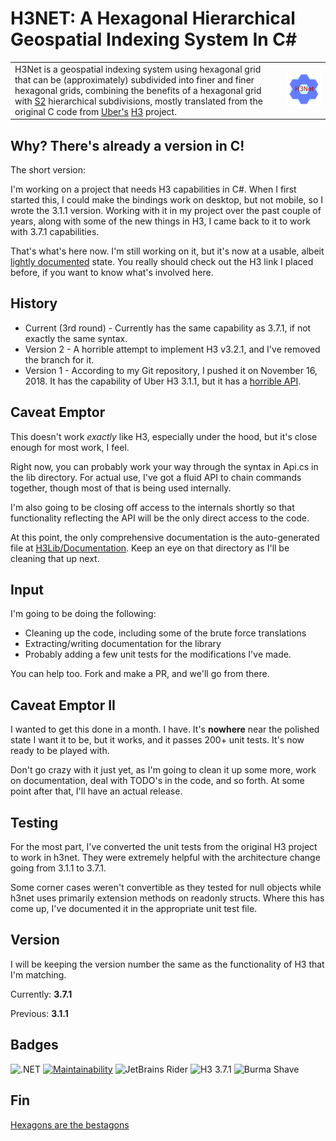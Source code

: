 # H3NET: A Hexagonal Hierarchical Geospatial Indexing System In C# #
| | |
|---|---|
| H3Net is a geospatial indexing system using hexagonal grid that can be (approximately) subdivided into finer and finer hexagonal grids, combining the benefits of a hexagonal grid with [S2](https://code.google.com/archive/p/s2-geometry-library/) hierarchical subdivisions, mostly translated from the original C code from [Uber's](https://github.com/uber) [H3](https://github.com/uber/h3) project.| ![h3net logo](./h3net.300.png)|



## Why? There's already a version in C!

The short version:

I'm working on a project that needs H3 capabilities in C#. When I first started this, I could
make the bindings work on desktop, but not mobile, so I wrote the 3.1.1 version.  Working with
it in my project over the past couple of years, along with some of the new things in H3, I
came back to it to work with 3.7.1 capabilities.

That's what's here now.  I'm still working on it, but it's now at a usable, albeit
[lightly documented](H3Lib/Documentation) state.  You really should check out the
H3 link I placed before, if you want to know what's involved here.

## History
* Current (3rd round) - Currently has the same capability as
  3.7.1, if not exactly the same syntax.
* Version 2 - A horrible attempt to implement H3 v3.2.1, and
  I've removed the branch for it.
* Version 1 - According to my Git repository, I pushed it on
  November 16, 2018.  It has the capability of Uber H3 3.1.1,
  but it has a [horrible API](OldApi.md).

## Caveat Emptor
This doesn't work *exactly* like H3, especially under the hood,
but it's close enough for most work, I feel.

Right now, you can probably work your way through the syntax in
Api.cs in the lib directory.  For actual use, I've got a fluid
API to chain commands together, though most of that is being
used internally.

I'm also going to be closing off access to the internals shortly
so that functionality reflecting the API will be the only direct
access to the code.

At this point, the only comprehensive documentation is the auto-generated
file at [H3Lib/Documentation](H3Lib/Documentation).  Keep an eye on that
directory as I'll be cleaning that up next.

## Input
I'm going to be doing the following:
  * Cleaning up the code, including some of the brute force translations
  * Extracting/writing documentation for the library
  * Probably adding a few unit tests for the modifications I've made.

You can help too.  Fork and make a PR, and we'll go from there.

## Caveat Emptor II
I wanted to get this done in a month.  I have.  It's **nowhere** near
the polished state I want it to be, but it works, and it passes 200+
unit tests.  It's now ready to be played with.

Don't go crazy with it just yet, as I'm going to clean it up some more, 
work on documentation, deal with TODO's in the code, and so forth.  At
some point after that, I'll have an actual release.

## Testing
For the most part, I've converted the unit tests from the original H3
project to work in h3net.  They were extremely helpful with the
architecture change going from 3.1.1 to 3.7.1.

Some corner cases weren't convertible as they tested for null objects
while h3net uses primarily extension methods on readonly structs.
Where this has come up, I've documented it in the appropriate unit test
file.

## Version
I will be keeping the version number the same as the functionality of
H3 that I'm matching.

Currently: **3.7.1**

Previous: **3.1.1**

## Badges
![.NET](https://github.com/RichardVasquez/h3net/workflows/.NET/badge.svg)
[![Maintainability](https://api.codeclimate.com/v1/badges/ed65501f16bda4b50200/maintainability)](https://codeclimate.com/github/RichardVasquez/h3net/maintainability)
![JetBrains Rider](https://img.shields.io/badge/-Rider-blue?style=flat&logo=JetBrains)
![H3 3.7.1](https://img.shields.io/badge/H3-3.7.1-brightgreen)
![Burma Shave](https://img.shields.io/badge/Burma-Shave-brightgreen)
## Fin
[Hexagons are the bestagons](https://www.youtube.com/watch?v=thOifuHs6eY)

